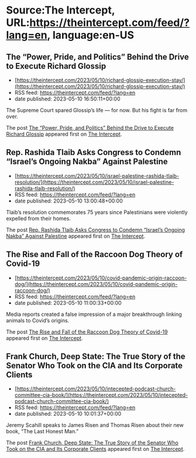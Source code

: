 # Source:The Intercept, URL:https://theintercept.com/feed/?lang=en, language:en-US

## The “Power, Pride, and Politics” Behind the Drive to Execute Richard Glossip
 - [https://theintercept.com/2023/05/10/richard-glossip-execution-stay/](https://theintercept.com/2023/05/10/richard-glossip-execution-stay/)
 - RSS feed: https://theintercept.com/feed/?lang=en
 - date published: 2023-05-10 16:50:11+00:00

<p>The Supreme Court spared Glossip’s life — for now. But his fight is far from over.</p>
<p>The post <a href="https://theintercept.com/2023/05/10/richard-glossip-execution-stay/" rel="nofollow">The “Power, Pride, and Politics” Behind the Drive to Execute Richard Glossip</a> appeared first on <a href="https://theintercept.com" rel="nofollow">The Intercept</a>.</p>

## Rep. Rashida Tlaib Asks Congress to Condemn “Israel’s Ongoing Nakba” Against Palestine
 - [https://theintercept.com/2023/05/10/israel-palestine-rashida-tlaib-resolution/](https://theintercept.com/2023/05/10/israel-palestine-rashida-tlaib-resolution/)
 - RSS feed: https://theintercept.com/feed/?lang=en
 - date published: 2023-05-10 13:00:48+00:00

<p>Tlaib’s resolution commemorates 75 years since Palestinians were violently expelled from their homes.</p>
<p>The post <a href="https://theintercept.com/2023/05/10/israel-palestine-rashida-tlaib-resolution/" rel="nofollow">Rep. Rashida Tlaib Asks Congress to Condemn “Israel’s Ongoing Nakba” Against Palestine</a> appeared first on <a href="https://theintercept.com" rel="nofollow">The Intercept</a>.</p>

## The Rise and Fall of the Raccoon Dog Theory of Covid-19
 - [https://theintercept.com/2023/05/10/covid-pandemic-origin-raccoon-dog/](https://theintercept.com/2023/05/10/covid-pandemic-origin-raccoon-dog/)
 - RSS feed: https://theintercept.com/feed/?lang=en
 - date published: 2023-05-10 11:00:33+00:00

<p>Media reports created a false impression of a major breakthrough linking animals to Covid’s origins.</p>
<p>The post <a href="https://theintercept.com/2023/05/10/covid-pandemic-origin-raccoon-dog/" rel="nofollow">The Rise and Fall of the Raccoon Dog Theory of Covid-19</a> appeared first on <a href="https://theintercept.com" rel="nofollow">The Intercept</a>.</p>

## Frank Church, Deep State: The True Story of the Senator Who Took on the CIA and Its Corporate Clients
 - [https://theintercept.com/2023/05/10/intecepted-podcast-church-committee-cia-book/](https://theintercept.com/2023/05/10/intecepted-podcast-church-committee-cia-book/)
 - RSS feed: https://theintercept.com/feed/?lang=en
 - date published: 2023-05-10 10:01:37+00:00

<p>Jeremy Scahill speaks to James Risen and Thomas Risen about their new book, “The Last Honest Man.”</p>
<p>The post <a href="https://theintercept.com/2023/05/10/intecepted-podcast-church-committee-cia-book/" rel="nofollow">Frank Church, Deep State: The True Story of the Senator Who Took on the CIA and Its Corporate Clients</a> appeared first on <a href="https://theintercept.com" rel="nofollow">The Intercept</a>.</p>

